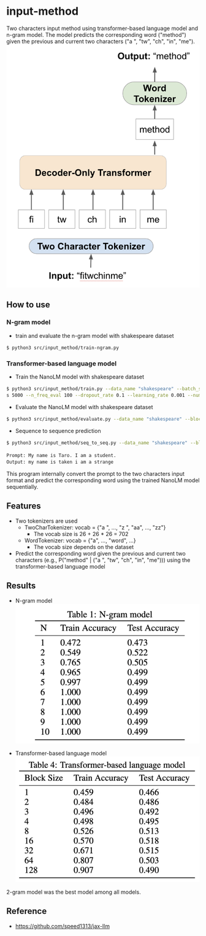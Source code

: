 # input-method
Two characters input method using transformer-based language model and n-gram model.
The model predicts the corresponding word ("method") given the previous and current two characters ("a ", "tw", "ch", "in", "me").
![two_char_input_method](./figure/two_char_lm_overview.png)


## How to use


### N-gram model

- train and evaluate the n-gram model with shakespeare dataset
```bash
$ python3 src/input_method/train-ngram.py
```

### Transformer-based language model
- Train the NanoLM model with shakespeare dataset
```bash
$ python3 src/input_method/train.py --data_name "shakespeare" --batch_size 128 --n_iteration
s 5000 --n_freq_eval 100 --dropout_rate 0.1 --learning_rate 0.001 --num_layers 8 --embed_size 256  --head_size 32 --num_heads 8 --block_size 4
```

- Evaluate the NanoLM model with shakespeare dataset
```bash
$ python3 src/input_method/evaluate.py --data_name "shakespeare" --block_size 4
```

- Sequence to sequence prediction
```bash
$ python3 src/input_method/seq_to_seq.py --data_name "shakespeare" --block_size 16 --input "My name is Taro. I am a student."

Prompt: My name is Taro. I am a student.
Output: my name is taken i am a strange
```
This program internally convert the prompt to the two characters input format and predict the corresponding word using the trained NanoLM model sequentially.




## Features
- Two tokenizers are used
  - TwoCharTokenizer: vocab = {"a ", ..., "z ", "aa", ..., "zz"}
      - The vocab size is 26 + 26 * 26 = 702
  - WordTokenizer: vocab = {"a", ..., "word", ...}
    - The vocab size depends on the dataset
- Predict the corresponding word given the previous and current two characters (e.g., P("method" | ("a ", "tw", "ch", "in", "me"))) using the transformer-based language model

## Results

- N-gram model
![n-gram](./figure/n-gram.png)

- Transformer-based language model
![transformer](./figure/transformer-based.png)

2-gram model was the best model among all models.

## Reference
- https://github.com/speed1313/jax-llm